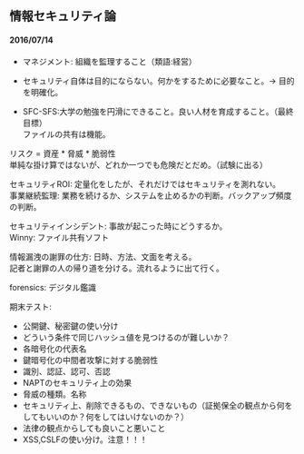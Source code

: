 ## 情報セキュリティ論  

#### 2016/07/14  
- マネジメント: 組織を監理すること（類語:経営）  
- セキュリティ自体は目的にならない。何かをするために必要なこと。-> 目的を明確化。

- SFC-SFS:大学の勉強を円滑にできること。良い人材を育成すること。（最終目標）  
  ファイルの共有は機能。  

リスク = 資産 * 脅威 * 脆弱性  
単純な掛け算ではないが、どれか一つでも危険だとだめ。（試験に出る）  

セキュリティROI: 定量化をしたが、それだけではセキュリティを測れない。  
事業継続監理: 業務を続けるか、システムを止めるかの判断。バックアップ頻度の判断。  

セキュリティインシデント: 事故が起こった時にどうするか。  
Winny: ファイル共有ソフト  

情報漏洩の謝罪の仕方: 日時、方法、文面を考える。  
記者と謝罪の人の帰り道を分ける。流れるように出て行く。  

forensics: デジタル鑑識  

期末テスト:
- 公開鍵、秘密鍵の使い分け
- どういう条件で同じハッシュ値を見つけるのが難しいか？
- 各暗号化の代表名
- 鍵暗号化の中間者攻撃に対する脆弱性
- 識別、認証、認可、否認
- NAPTのセキュリティ上の効果  
- 脅威の種類。名称
- セキュリティ上、削除できるもの、できないもの（証拠保全の観点から何をしてもいいのか？何をしてはいけないのか？）  
- 法律の観点からしても良いこと悪いこと
- XSS,CSLFの使い分け。注意！！！
